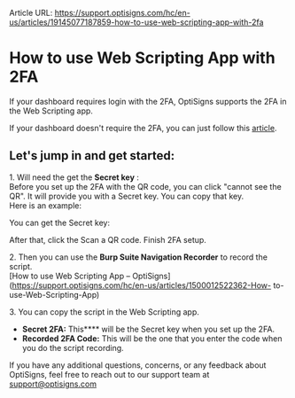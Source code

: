 Article URL: https://support.optisigns.com/hc/en-us/articles/19145077187859-how-to-use-web-scripting-app-with-2fa

# How to use Web Scripting App with 2FA

If your dashboard requires login with the 2FA, OptiSigns supports the 2FA in
the Web Scripting app.

If your dashboard doesn't require the 2FA, you can just follow this
[article](https://support.optisigns.com/hc/en-us/articles/1500012522362).

## **Let's jump in and get started:**

1\. Will need the get the **Secret key** :  
Before you set up the 2FA with the QR code, you can click "cannot see the QR".
It will provide you with a Secret key. You can copy that key.  
Here is an example:

You can get the Secret key:

After that, click the Scan a QR code. Finish 2FA setup.  
  
2\. Then you can use the **Burp Suite Navigation Recorder** to record the
script.  
[How to use Web Scripting App –
OptiSigns](https://support.optisigns.com/hc/en-us/articles/1500012522362-How-
to-use-Web-Scripting-App)  
  
3\. You can copy the script in the Web Scripting app.

  * **Secret 2FA:** This**** will be the Secret key when you set up the 2FA.
  * **Recorded 2FA Code:** This will be the one that you enter the code when you do the script recording.

If you have any additional questions, concerns, or any feedback about
OptiSigns, feel free to reach out to our support team at
[support@optisigns.com](mailto:support@optisigns.com)

